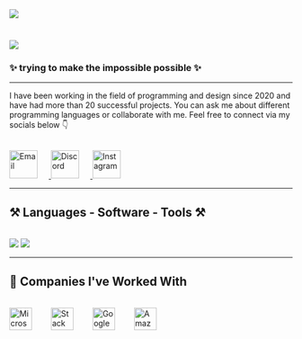 <!-- GIF Intro -->
<img align="top" src="https://betanews.com/wp-content/uploads/2018/06/gifs-on-cli.gif" />

<!-- Typing title -->
<h1 align="left">
  <img src="https://readme-typing-svg.demolab.com?font=Press+Start+2P&pause=1000&color=BEE4FF&width=435&lines=Hi%2CIm+Zey4rox+;UI+and+UX+Developer;Welcome+to+my+GitHub." />
</h1>

<!-- Subtitle -->
<h3 align="left">✨ trying to make the impossible possible ✨</h3>

---

<!-- About Me -->
<div align="left">
I have been working in the field of programming and design since 2020 and have had more than 20 successful projects.  
You can ask me about different programming languages or collaborate with me.  
Feel free to connect via my socials below 👇
</div>

<br/>

<!-- Social Media Buttons (Custom Images) -->
<p align="left">
  <!-- Email -->
  <a href="mailto:zeyroxs@icloud.com" target="_blank">
    <img src="https://cdn.discordapp.com/attachments/1188763529772281917/1397640372859044012/MAIL9.png?ex=68827587&is=68812407&hm=981be6dd95896e529077dcdc4327c55bf7a3158bb1b9cd0685a1be047f0da18a&" alt="Email" height="50" style="margin-right: 20px;" />
  </a>

  <!-- Discord -->
  <a href="https://discord.com/users/349709264098689025" target="_blank">
    <img src="https://cdn.discordapp.com/attachments/1188763529772281917/1397640373089603695/DISCORD9.png?ex=68827587&is=68812407&hm=97ca3f7a160a90dae35def8076d59fe40844ef0f74548874409a94419c8c2dd4&" alt="Discord" height="50" style="margin-right: 20px;" />
  </a>

  <!-- Instagram -->
  <a href="https://www.instagram.com/legendfatah/" target="_blank">
    <img src="https://media.discordapp.net/attachments/1188763529772281917/1397639067016888411/ssss.png?ex=68827450&is=688122d0&hm=6b4a5ab4faa3f8d7ae1b8c4c54421a2ad337a0b45a35270062070eb95b24b492&=&format=webp&quality=lossless" alt="Instagram" height="50" style="margin-right: 20px;" />
  </a>
</p>

---

<!-- Skills Section -->
<h2 align="left">⚒️ Languages - Software - Tools ⚒️</h2>
<br/>
<div align="left">
  <img src="https://skillicons.dev/icons?i=html,css,js,py,cs,cpp,php,react,lua" />
  <img src="https://skillicons.dev/icons?i=xd,ps,ai,ae,discord,github,vscode" />
</div>

---

<!-- Companies -->
<h2 align="left">🤝 Companies I've Worked With</h2>
<br/>
<div align="left">
  <img src="https://upload.wikimedia.org/wikipedia/commons/4/44/Microsoft_logo.svg" alt="Microsoft" height="40" style="margin-right: 30px;" />
  <img src="https://upload.wikimedia.org/wikipedia/commons/0/02/Stack_Overflow_logo.svg" alt="Stack Overflow" height="40" style="margin-right: 30px;" />
  <img src="https://upload.wikimedia.org/wikipedia/commons/2/2f/Google_2015_logo.svg" alt="Google" height="40" style="margin-right: 30px;" />
  <img src="https://upload.wikimedia.org/wikipedia/commons/a/a9/Amazon_logo.svg" alt="Amazon" height="40" />
</div>
